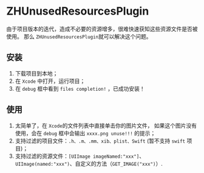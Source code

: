 # ZHUnusedResourcesPlugin
由于项目版本的迭代，造成不必要的资源增多，很难快速获知这些资源文件是否被使用。
那么 `ZHUnusedResourcesPlugin`就可以解决这个问题。

## 安装
1. 下载项目到本地； 
2. 在 `Xcode` 中打开，运行项目； 
3. 在 `debug` 框中看到 `files completion!` ，已成功安装！

## 使用
1. 太简单了，在 `Xcode`的文件列表中直接单击你的图片文件，
如果这个图片没有使用，会在 `debug` 框中会输出 `xxxx.png unuse!!!` 的提示；  
2. 支持过滤的项目文件：`.h、.m、.mm、xib、plist、Swift` (暂不支持 `swift` 项目)；
3. 支持过滤的资源文件：`[UIImage imageNamed:"xxx"]`、`UIImage(named:"xxx")`、自定义的方法（`GET_IMAGE("xxx")`）.
